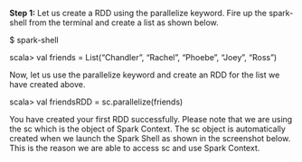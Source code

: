 **Step 1:** Let us create a RDD using the parallelize keyword. Fire up the spark-shell from the terminal and create a list as shown below.

$ spark-shell

scala> val friends = List(“Chandler”, “Rachel”, “Phoebe”, “Joey”, “Ross”)

Now, let us use the parallelize keyword and create an RDD for the list we have created above.

scala> val friendsRDD = sc.parallelize(friends) 

 

You have created your first RDD successfully. Please note that we are using the sc which is the object of Spark Context. The sc object is automatically created when we launch the Spark Shell as shown in the screenshot below. This is the reason we are able to access sc and use Spark Context.

